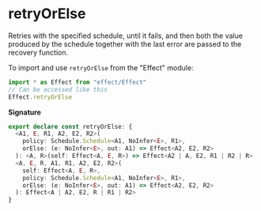# retryOrElse

Retries with the specified schedule, until it fails, and then both the
value produced by the schedule together with the last error are passed to
the recovery function.

To import and use `retryOrElse` from the "Effect" module:

```ts
import * as Effect from "effect/Effect"
// Can be accessed like this
Effect.retryOrElse
```

**Signature**

```ts
export declare const retryOrElse: {
  <A1, E, R1, A2, E2, R2>(
    policy: Schedule.Schedule<A1, NoInfer<E>, R1>,
    orElse: (e: NoInfer<E>, out: A1) => Effect<A2, E2, R2>
  ): <A, R>(self: Effect<A, E, R>) => Effect<A2 | A, E2, R1 | R2 | R>
  <A, E, R, A1, R1, A2, E2, R2>(
    self: Effect<A, E, R>,
    policy: Schedule.Schedule<A1, NoInfer<E>, R1>,
    orElse: (e: NoInfer<E>, out: A1) => Effect<A2, E2, R2>
  ): Effect<A | A2, E2, R | R1 | R2>
}
```
